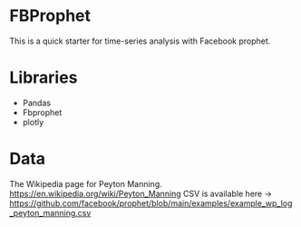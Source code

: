 # FBProphet
This is a quick starter for time-series analysis with Facebook prophet. 

# Libraries
- Pandas
- Fbprophet
- plotly

# Data
The Wikipedia page for Peyton Manning. https://en.wikipedia.org/wiki/Peyton_Manning
CSV is available here -> https://github.com/facebook/prophet/blob/main/examples/example_wp_log_peyton_manning.csv

